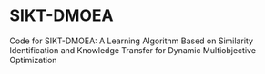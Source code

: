 # SIKT-DMOEA
Code for SIKT-DMOEA: A Learning Algorithm Based on Similarity Identification and Knowledge Transfer for Dynamic Multiobjective Optimization
